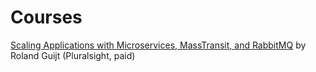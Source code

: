 # Courses

[Scaling Applications with Microservices, MassTransit, and RabbitMQ][1] by Roland Guijt (Pluralsight, paid)


[1]: https://www.pluralsight.com/courses/masstransit-rabbitmq-scaling-microservices